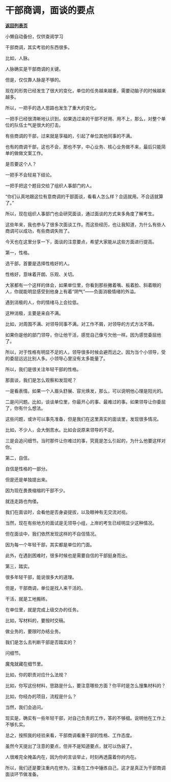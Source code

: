 # 干部商调，面谈的要点

[**返回列表页**](/gzh/费曼的小茶馆)

小懒自动备份，仅供查阅学习

干部商调，其实考验的东西很多。

  

比如，人脉。

  

人脉确实是干部商调的关键。

  

但是，仅仅靠人脉是不够的。

  

现在的形势已经发生了很大的变化，单位的任务越来越重，需要动脑子的时候越来越多。

  

所以，一把手的选人思路也发生了重大的变化。

  

一把手已经很清晰地认识到，如果选过来的干部不好用、用不上，那么，对整个单位的队伍士气是很大的打击。

  

有些商调的干部，过来就是享福的，引起了单位其他同事的不满。

  

也有的商调干部，这也不会，那也不学，中心业务、核心业务做不来，最后只能简单的做做文案工作。

  

是否要这个人？

  

一把手不会轻易下结论。

  

一把手把这个题目交给了组织人事部门的人。

  

“你们认真地跟这位有意商调的干部面谈，看看人怎么样？合适就用。不合适就算了。”

  

所以，现在组织人事部门也会研究面谈，通过面谈的方式来多角度了解考生。

  

这些年来，我也参与了很多次面谈工作。而这些经历，也让我知道，为什么有些人商调可以成功，有些商调失败了。

  

今天也在这里分享一下，面谈的注意要点，希望大家能从这些方面进行提高。

  

第一，性格。

  

选干部，首要是选择性格好的人。

  

性格好，意味着开朗、乐观、关切。

  

大家都有一个这样的体会，如果单位里，你看到那些撇着嘴、板着脸、斜着眼的人，你就能明显感受到他身上有着“阴气”——负面消极情绪的外溢。

  

遇到消极的人，你的情绪马上会拉低。

  

这种消极，主要是来自不满。

  

比如，对周围不满、对领导同事不满。对工作不屑，对领导的方式方法不屑。

  

如果你是他的部门领导，你让他干活，感觉自己像亏欠他一样。因为感觉委屈他了。

  

所以，对于性格有明显不足的人，领导很多时候会避而远之。因为当个小领导，受的委屈远远比别人多。小领导心里没有太多能量了。

  

所以，我们是很关注年轻干部的性格。

  

那面谈，我们是怎么观察和发现呢？

  

一是看表情。如果一个人眉头舒展、容光焕发，那么，可以说明他心理是阳光的。

  

二是问问题。比如，谈谈单位里，你最开心的事、最难过的事。如果领导让你委屈了，你有什么想法。

  

这些问题，或许可以事先准备，但是我们在这里真实的面谈里，发现很多情况。

  

比如，不少人，会大倒苦水。比如会说原来领导的不足。

  

三是会追问细节。当时那件让你难过的事，究竟是怎么引起的，为什么他要这样对你。

  

第二，自信。

  

自信是性格的一部分。

  

但是还是单独提出来。

  

因为现在畏畏缩缩的干部不少。

  

就连走路也佝偻。

  

我们在面谈时，会看他是否身姿提拔，以及眼神有无交流对视。

  

当然，现在有些地方的面试是无领导小组，上岸的考生已经明显少这种情况。

  

但在面谈中，我们依然发现这样的不自信情况。

  

因为每一个年轻干部，其实都是单位的门面。

  

此外，在遇到困难时，很多时候也是需要自信的干部挺身而出。

  

第三，踏实。

  

很多年轻干部，能说很多大的道理。

  

但是，干部商调，单位是找人来干活的。

  

干活，就是工地搬砖。

  

在单位里，就是完成上级交办的任务。

  

比如，写材料的，要按时交稿。

  

做业务的，要限时办结业务。

  

我们是怎么去判断干部是否踏实的？

  

问细节。

  

魔鬼就藏在细节里。

  

比如，你的职责对应什么法规？

  

比如，你写这份材料，思路是什么，要注意哪些方面？你平时是怎么搜集材料的？

  

比如，你经办的项目，流程是什么？

  

当然，我们会追问。

  

现实是，确实有一些年轻干部，对自己负责的工作，答的不够细。说明他在工作上不够扎实。

  

总之，按照我的经验来看，干部商调看重干部的性格、工作态度。

  

虽然今天提出了注意的要点，但并不是知道要点，就可以伪装了。

  

人很难完全掩盖内在，因为你的言谈举止，时刻再透露着你的内在。

  

所以，我们还是要注重内在修为，注重在工作中锤炼自己，这才是真正为干部商调面谈环节做准备。

